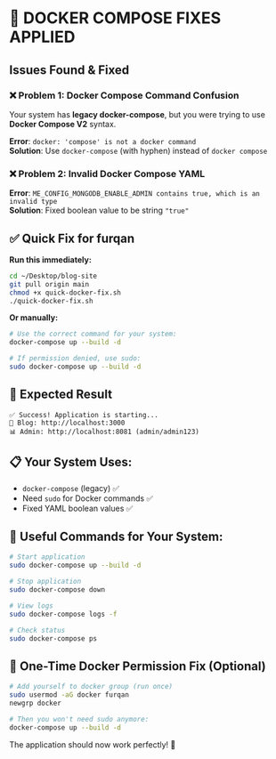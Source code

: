 # 🔧 DOCKER COMPOSE FIXES APPLIED

## Issues Found & Fixed

### ❌ **Problem 1: Docker Compose Command Confusion**
Your system has **legacy docker-compose**, but you were trying to use **Docker Compose V2** syntax.

**Error**: `docker: 'compose' is not a docker command`  
**Solution**: Use `docker-compose` (with hyphen) instead of `docker compose`

### ❌ **Problem 2: Invalid Docker Compose YAML**
**Error**: `ME_CONFIG_MONGODB_ENABLE_ADMIN contains true, which is an invalid type`  
**Solution**: Fixed boolean value to be string `"true"`

## ✅ Quick Fix for furqan

**Run this immediately:**
```bash
cd ~/Desktop/blog-site
git pull origin main
chmod +x quick-docker-fix.sh
./quick-docker-fix.sh
```

**Or manually:**
```bash
# Use the correct command for your system:
docker-compose up --build -d

# If permission denied, use sudo:
sudo docker-compose up --build -d
```

## 🎯 Expected Result

```
✅ Success! Application is starting...
📱 Blog: http://localhost:3000
📊 Admin: http://localhost:8081 (admin/admin123)
```

## 📋 Your System Uses:
- `docker-compose` (legacy) ✅
- Need `sudo` for Docker commands ✅
- Fixed YAML boolean values ✅

## 🔧 Useful Commands for Your System:
```bash
# Start application
sudo docker-compose up --build -d

# Stop application  
sudo docker-compose down

# View logs
sudo docker-compose logs -f

# Check status
sudo docker-compose ps
```

## 🚀 One-Time Docker Permission Fix (Optional)
```bash
# Add yourself to docker group (run once)
sudo usermod -aG docker furqan
newgrp docker

# Then you won't need sudo anymore:
docker-compose up --build -d
```

The application should now work perfectly! 🎉
